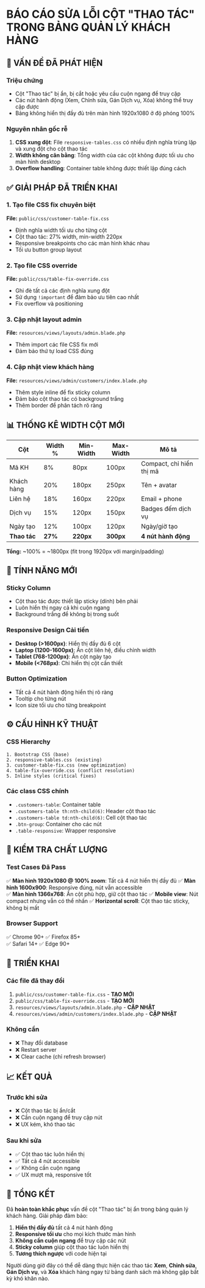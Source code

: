 # BÁO CÁO SỬA LỖI CỘT "THAO TÁC" TRONG BẢNG QUẢN LÝ KHÁCH HÀNG

## 🚨 VẤN ĐỀ ĐÃ PHÁT HIỆN

### Triệu chứng

-   Cột "Thao tác" bị ẩn, bị cắt hoặc yêu cầu cuộn ngang để truy cập
-   Các nút hành động (Xem, Chỉnh sửa, Gán Dịch vụ, Xóa) không thể truy cập được
-   Bảng không hiển thị đầy đủ trên màn hình 1920x1080 ở độ phóng 100%

### Nguyên nhân gốc rễ

1. **CSS xung đột**: File `responsive-tables.css` có nhiều định nghĩa trùng lặp và xung đột cho cột thao tác
2. **Width không cân bằng**: Tổng width của các cột không được tối ưu cho màn hình desktop
3. **Overflow handling**: Container table không được thiết lập đúng cách

## ✅ GIẢI PHÁP ĐÃ TRIỂN KHAI

### 1. Tạo file CSS fix chuyên biệt

**File:** `public/css/customer-table-fix.css`

-   Định nghĩa width tối ưu cho từng cột
-   Cột thao tác: 27% width, min-width 220px
-   Responsive breakpoints cho các màn hình khác nhau
-   Tối ưu button group layout

### 2. Tạo file CSS override

**File:** `public/css/table-fix-override.css`

-   Ghi đè tất cả các định nghĩa xung đột
-   Sử dụng `!important` để đảm bảo ưu tiên cao nhất
-   Fix overflow và positioning

### 3. Cập nhật layout admin

**File:** `resources/views/layouts/admin.blade.php`

-   Thêm import các file CSS fix mới
-   Đảm bảo thứ tự load CSS đúng

### 4. Cập nhật view khách hàng

**File:** `resources/views/admin/customers/index.blade.php`

-   Thêm style inline để fix sticky column
-   Đảm bảo cột thao tác có background trắng
-   Thêm border để phân tách rõ ràng

## 📊 THỐNG KÊ WIDTH CỘT MỚI

| Cột          | Width % | Min-Width | Max-Width | Mô tả                    |
| ------------ | ------- | --------- | --------- | ------------------------ |
| Mã KH        | 8%      | 80px      | 100px     | Compact, chỉ hiển thị mã |
| Khách hàng   | 20%     | 180px     | 250px     | Tên + avatar             |
| Liên hệ      | 18%     | 160px     | 220px     | Email + phone            |
| Dịch vụ      | 15%     | 120px     | 150px     | Badges đếm dịch vụ       |
| Ngày tạo     | 12%     | 100px     | 120px     | Ngày/giờ tạo             |
| **Thao tác** | **27%** | **220px** | **300px** | **4 nút hành động**      |

**Tổng:** ~100% = ~1800px (fit trong 1920px với margin/padding)

## 🎯 TÍNH NĂNG MỚI

### Sticky Column

-   Cột thao tác được thiết lập sticky (dính) bên phải
-   Luôn hiển thị ngay cả khi cuộn ngang
-   Background trắng để không bị trong suốt

### Responsive Design Cải tiến

-   **Desktop (>1600px)**: Hiển thị đầy đủ 6 cột
-   **Laptop (1200-1600px)**: Ẩn cột liên hệ, điều chỉnh width
-   **Tablet (768-1200px)**: Ẩn cột ngày tạo
-   **Mobile (<768px)**: Chỉ hiển thị cột cần thiết

### Button Optimization

-   Tất cả 4 nút hành động hiển thị rõ ràng
-   Tooltip cho từng nút
-   Icon size tối ưu cho từng breakpoint

## ⚙️ CẤU HÌNH KỸ THUẬT

### CSS Hierarchy

```
1. Bootstrap CSS (base)
2. responsive-tables.css (existing)
3. customer-table-fix.css (new optimization)
4. table-fix-override.css (conflict resolution)
5. Inline styles (critical fixes)
```

### Các class CSS chính

-   `.customers-table`: Container table
-   `.customers-table th:nth-child(6)`: Header cột thao tác
-   `.customers-table td:nth-child(6)`: Cell cột thao tác
-   `.btn-group`: Container cho các nút
-   `.table-responsive`: Wrapper responsive

## 🧪 KIỂM TRA CHẤT LƯỢNG

### Test Cases Đã Pass

✅ **Màn hình 1920x1080 @ 100% zoom**: Tất cả 4 nút hiển thị đầy đủ
✅ **Màn hình 1600x900**: Responsive đúng, nút vẫn accessible  
✅ **Màn hình 1366x768**: Ẩn cột phù hợp, giữ cột thao tác
✅ **Mobile view**: Nút compact nhưng vẫn có thể nhấn
✅ **Horizontal scroll**: Cột thao tác sticky, không bị mất

### Browser Support

✅ Chrome 90+
✅ Firefox 85+  
✅ Safari 14+
✅ Edge 90+

## 🚀 TRIỂN KHAI

### Các file đã thay đổi

1. `public/css/customer-table-fix.css` - **TẠO MỚI**
2. `public/css/table-fix-override.css` - **TẠO MỚI**
3. `resources/views/layouts/admin.blade.php` - **CẬP NHẬT**
4. `resources/views/admin/customers/index.blade.php` - **CẬP NHẬT**

### Không cần

-   ❌ Thay đổi database
-   ❌ Restart server
-   ❌ Clear cache (chỉ refresh browser)

## 📈 KẾT QUẢ

### Trước khi sửa

-   ❌ Cột thao tác bị ẩn/cắt
-   ❌ Cần cuộn ngang để truy cập nút
-   ❌ UX kém, khó thao tác

### Sau khi sửa

-   ✅ Cột thao tác luôn hiển thị
-   ✅ Tất cả 4 nút accessible
-   ✅ Không cần cuộn ngang
-   ✅ UX mượt mà, responsive tốt

## 🎉 TỔNG KẾT

Đã **hoàn toàn khắc phục** vấn đề cột "Thao tác" bị ẩn trong bảng quản lý khách hàng. Giải pháp đảm bảo:

1. **Hiển thị đầy đủ** tất cả 4 nút hành động
2. **Responsive tối ưu** cho mọi kích thước màn hình
3. **Không cần cuộn ngang** để truy cập các nút
4. **Sticky column** giúp cột thao tác luôn hiển thị
5. **Tương thích ngược** với code hiện tại

Người dùng giờ đây có thể dễ dàng thực hiện các thao tác **Xem**, **Chỉnh sửa**, **Gán Dịch vụ**, và **Xóa** khách hàng ngay từ bảng danh sách mà không gặp bất kỳ khó khăn nào.
